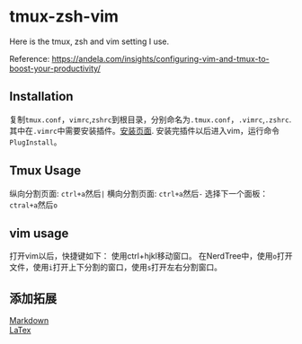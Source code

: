 # tmux-zsh-vim
Here is the tmux, zsh and vim setting I use. 

Reference: https://andela.com/insights/configuring-vim-and-tmux-to-boost-your-productivity/

## Installation
复制`tmux.conf`，`vimrc`,`zshrc`到根目录，分别命名为`.tmux.conf`，`.vimrc`,`.zshrc`.
其中在`.vimrc`中需要安装插件。[安装页面](https://github.com/junegunn/vim-plug#unix).
安装完插件以后进入vim，运行命令`PlugInstall`。

## Tmux Usage
纵向分割页面: `ctrl+a`然后`|`
横向分割页面: `ctrl+a`然后`-`
选择下一个面板： `ctral+a`然后`o`
## vim usage
打开vim以后，快捷键如下：
使用ctrl+hjkl移动窗口。
在NerdTree中，使用`o`打开文件，使用`i`打开上下分割的窗口，使用`s`打开左右分割窗口。

## 添加拓展
[Markdown](./markdown.md)<br>
[LaTex](./latex.md)
